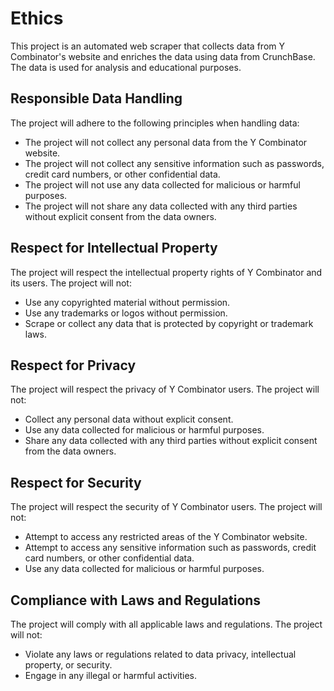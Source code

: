 
# Ethics

This project is an automated web scraper that collects data from Y Combinator's website and enriches the data using data from CrunchBase. The data is used for analysis and educational purposes.

## Responsible Data Handling

The project will adhere to the following principles when handling data:

* The project will not collect any personal data from the Y Combinator website.
* The project will not collect any sensitive information such as passwords, credit card numbers, or other confidential data.
* The project will not use any data collected for malicious or harmful purposes.
* The project will not share any data collected with any third parties without explicit consent from the data owners.

## Respect for Intellectual Property

The project will respect the intellectual property rights of Y Combinator and its users. The project will not:

* Use any copyrighted material without permission.
* Use any trademarks or logos without permission.
* Scrape or collect any data that is protected by copyright or trademark laws.

## Respect for Privacy

The project will respect the privacy of Y Combinator users. The project will not:

* Collect any personal data without explicit consent.
* Use any data collected for malicious or harmful purposes.
* Share any data collected with any third parties without explicit consent from the data owners.

## Respect for Security

The project will respect the security of Y Combinator users. The project will not:

* Attempt to access any restricted areas of the Y Combinator website.
* Attempt to access any sensitive information such as passwords, credit card numbers, or other confidential data.
* Use any data collected for malicious or harmful purposes.

## Compliance with Laws and Regulations

The project will comply with all applicable laws and regulations. The project will not:

* Violate any laws or regulations related to data privacy, intellectual property, or security.
* Engage in any illegal or harmful activities.
